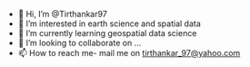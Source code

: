 - 👋 Hi, I’m @Tirthankar97
- 👀 I’m interested in earth science and spatial data
- 🌱 I’m currently learning geospatial data science
- 💞️ I’m looking to collaborate on ...
- 📫 How to reach me- mail me on tirthankar_97@yahoo.com

<!---
Tirthanakar97/Tirthanakar97 is a ✨ special ✨ repository because its `README.md` (this file) appears on your GitHub profile.
You can click the Preview link to take a look at your changes.
--->
